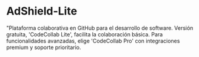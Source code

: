 # AdShield-Lite
"Plataforma colaborativa en GitHub para el desarrollo de software. Versión gratuita, 'CodeCollab Lite', facilita la colaboración básica. Para funcionalidades avanzadas, elige 'CodeCollab Pro' con integraciones premium y soporte prioritario.
